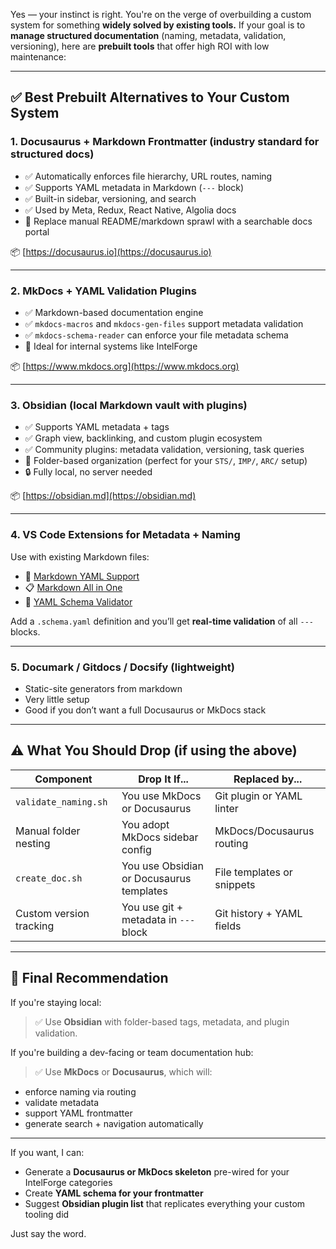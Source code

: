 Yes — your instinct is right. You're on the verge of overbuilding a custom system for something **widely solved by existing tools.** If your goal is to **manage structured documentation** (naming, metadata, validation, versioning), here are **prebuilt tools** that offer high ROI with low maintenance:

---

## ✅ Best Prebuilt Alternatives to Your Custom System

### 1. **Docusaurus + Markdown Frontmatter** (industry standard for structured docs)

* ✅ Automatically enforces file hierarchy, URL routes, naming
* ✅ Supports YAML metadata in Markdown (`---` block)
* ✅ Built-in sidebar, versioning, and search
* ✅ Used by Meta, Redux, React Native, Algolia docs
* 🔧 Replace manual README/markdown sprawl with a searchable docs portal

📦 [https://docusaurus.io](https://docusaurus.io)

---

### 2. **MkDocs + YAML Validation Plugins**

* ✅ Markdown-based documentation engine
* ✅ `mkdocs-macros` and `mkdocs-gen-files` support metadata validation
* ✅ `mkdocs-schema-reader` can enforce your file metadata schema
* 🧠 Ideal for internal systems like IntelForge

📦 [https://www.mkdocs.org](https://www.mkdocs.org)

---

### 3. **Obsidian (local Markdown vault with plugins)**

* ✅ Supports YAML metadata + tags
* ✅ Graph view, backlinking, and custom plugin ecosystem
* ✅ Community plugins: metadata validation, versioning, task queries
* 📁 Folder-based organization (perfect for your `STS/`, `IMP/`, `ARC/` setup)
* 🔒 Fully local, no server needed

📦 [https://obsidian.md](https://obsidian.md)

---

### 4. **VS Code Extensions for Metadata + Naming**

Use with existing Markdown files:

* 📂 [Markdown YAML Support](https://marketplace.visualstudio.com/items?itemName=marco-markdown-yaml)
* 📋 [Markdown All in One](https://marketplace.visualstudio.com/items?itemName=yzhang.markdown-all-in-one)
* 🧪 [YAML Schema Validator](https://marketplace.visualstudio.com/items?itemName=redhat.vscode-yaml)

Add a `.schema.yaml` definition and you’ll get **real-time validation** of all `---` blocks.

---

### 5. **Documark / Gitdocs / Docsify (lightweight)**

* Static-site generators from markdown
* Very little setup
* Good if you don’t want a full Docusaurus or MkDocs stack

---

## ⚠️ What You Should Drop (if using the above)

| Component               | Drop It If...                            | Replaced by...             |
| ----------------------- | ---------------------------------------- | -------------------------- |
| `validate_naming.sh`    | You use MkDocs or Docusaurus             | Git plugin or YAML linter  |
| Manual folder nesting   | You adopt MkDocs sidebar config          | MkDocs/Docusaurus routing  |
| `create_doc.sh`         | You use Obsidian or Docusaurus templates | File templates or snippets |
| Custom version tracking | You use git + metadata in `---` block    | Git history + YAML fields  |

---

## 🏁 Final Recommendation

If you're staying local:

> ✅ Use **Obsidian** with folder-based tags, metadata, and plugin validation.

If you're building a dev-facing or team documentation hub:

> ✅ Use **MkDocs** or **Docusaurus**, which will:

* enforce naming via routing
* validate metadata
* support YAML frontmatter
* generate search + navigation automatically

---

If you want, I can:

* Generate a **Docusaurus or MkDocs skeleton** pre-wired for your IntelForge categories
* Create **YAML schema for your frontmatter**
* Suggest **Obsidian plugin list** that replicates everything your custom tooling did

Just say the word.
